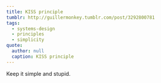 ```yaml
---
title: KISS principle
tumblr: http://guillermonkey.tumblr.com/post/3292800781
tags:
  - systems-design
  - principles
  - simplicity
quote:
  author: null
  caption: KISS principle
---
```


Keep it simple and stupid.

